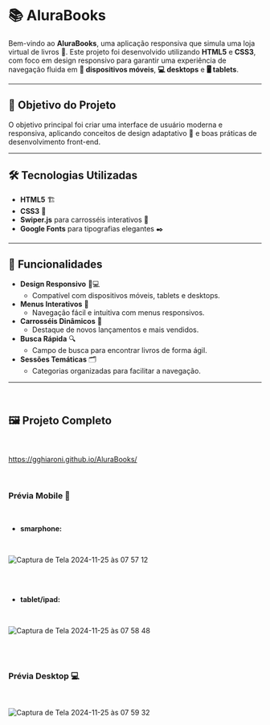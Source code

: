 # 📚 AluraBooks  

Bem-vindo ao **AluraBooks**, uma aplicação responsiva que simula uma loja virtual de livros 📖. Este projeto foi desenvolvido utilizando **HTML5** e **CSS3**, com foco em design responsivo para garantir uma experiência de navegação fluida em **📱 dispositivos móveis**, **💻 desktops** e **🖥️ tablets**.  

---

## 🎯 Objetivo do Projeto  

O objetivo principal foi criar uma interface de usuário moderna e responsiva, aplicando conceitos de design adaptativo 📐 e boas práticas de desenvolvimento front-end.  

---

## 🛠️ Tecnologias Utilizadas  

- **HTML5** 🏗️  
- **CSS3** 🎨  
- **Swiper.js** para carrosséis interativos 🎡  
- **Google Fonts** para tipografias elegantes ✒️  

---

## 🌟 Funcionalidades  

- **Design Responsivo** 📱💻  
  - Compatível com dispositivos móveis, tablets e desktops.  
- **Menus Interativos** 🧭  
  - Navegação fácil e intuitiva com menus responsivos.  
- **Carrosséis Dinâmicos** 🎠  
  - Destaque de novos lançamentos e mais vendidos.  
- **Busca Rápida** 🔍  
  - Campo de busca para encontrar livros de forma ágil.  
- **Sessões Temáticas** 🗂️  
  - Categorias organizadas para facilitar a navegação.  

---
<br>

## 🖼️ Projeto Completo

<br>

https://gghiaroni.github.io/AluraBooks/

<br>

### Prévia Mobile 📱

<br>

- **smarphone:**
  
<br>
  
![Captura de Tela 2024-11-25 às 07 57 12](https://github.com/user-attachments/assets/71cc12f7-1966-4556-b195-3c56bf6b5089)

<br>
<br>

- **tablet/ipad:**

<br>

![Captura de Tela 2024-11-25 às 07 58 48](https://github.com/user-attachments/assets/3de488f0-6fae-4263-a121-a02a319a99a6)

<br>
<br>

### Prévia Desktop 💻

<br>

![Captura de Tela 2024-11-25 às 07 59 32](https://github.com/user-attachments/assets/284fa1a6-c23f-4118-8abf-f76c66dbaf4d)



